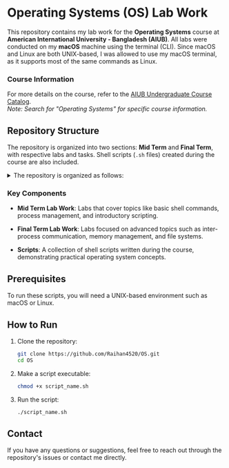 # Operating Systems (OS) Lab Work

This repository contains my lab work for the **Operating Systems** course at **American International University - Bangladesh (AIUB)**. All labs were conducted on my **macOS** machine using the terminal (CLI). Since macOS and Linux are both UNIX-based, I was allowed to use my macOS terminal, as it supports most of the same commands as Linux.

### Course Information
For more details on the course, refer to the [AIUB Undergraduate Course Catalog](https://www.aiub.edu/faculties/fst/ug-course-catalog).  
*Note: Search for "Operating Systems" for specific course information.*

## Repository Structure

The repository is organized into two sections: **Mid Term** and **Final Term**, with respective labs and tasks. Shell scripts (`.sh` files) created during the course are also included.

<details>
  <summary>The repository is organized as follows:</summary>

```bash
.
├── Final
│   └── Lab
│       ├── Lab8
│       │   ├── Lab8_task
│       │   │   ├── task1_instruction_lab8.jpg
│       │   │   ├── task1_instruction_lab8.txt
│       │   │   ├── task1_lab8.sh
│       │   │   ├── task1_lab8_SS.jpg
│       │   │   ├── task2_instruction_lab8.txt
│       │   │   ├── task2_lab8.sh
│       │   │   └── task2_lab8_SS.jpg
│       │   ├── floatingPoint.sh
│       │   └── readInput.sh
│       ├── lab10
│       │   ├── Screen Shot 2022-11-30 at 11.17.00 AM.jpg
│       │   ├── lab10-part1.jpg
│       │   ├── lab10-part2.jpg
│       │   └── loop.sh
│       ├── lab12
│       │   ├── fibonacci.sh
│       │   ├── fibonacci_SS.jpg
│       │   ├── func1.sh
│       │   ├── func2.sh
│       │   ├── func3.sh
│       │   ├── func4.sh
│       │   ├── maxNumber.sh
│       │   ├── maxNumber_SS.jpg
│       │   ├── prime.sh
│       │   ├── prime_SS.jpg
│       │   ├── simpleCalc.sh
│       │   ├── simpleCalc_SS.jpg
│       │   └── test.sh
│       └── lab9
│           ├── helloworld.sh
│           ├── task1_lab9_if_else.sh
│           ├── task1_lab9_if_else_SS.jpg
│           ├── task2_lab9_switchCase2.sh
│           ├── task2_lab9_switchCase2_SS.jpg
│           ├── task2_lab9_switch_case.sh
│           ├── task3_lab9_menu.sh
│           ├── task3_lab9_menu_SS.jpg
│           └── task3_lab9_menu_question.jpg
├── Mid
│   └── Lab
│       ├── lab1
│       │   ├── file.txt
│       │   ├── test
│       │   ├── test.c
│       │   ├── test.cpp
│       │   ├── test.py
│       │   ├── test.txt
│       │   ├── test1
│       │   ├── test2
│       │   └── test3
│       ├── lab2
│       │   ├── backup
│       │   │   └── test1.txt
│       │   ├── lab2-task
│       │   │   ├── Barcelona
│       │   │   │   └── teambcn.txt
│       │   │   ├── Real-Madrid
│       │   │   │   └── teamrm.txt
│       │   │   └── backup
│       │   │       ├── teambcn-bac.txt
│       │   │       └── teamrm-bac.txt
│       │   ├── lab2-task.txt
│       │   ├── s.txt
│       │   └── slist3.txt
│       ├── lab4
│       │   ├── slist-id-name.txt
│       │   ├── slist.txt
│       │   ├── slist.txt.png
│       │   └── test.txt
│       └── lab5
│           ├── hello
│           ├── hello.c
│           ├── slist.txt
│           └── temp
└── README.md
```

</details>

### Key Components

- **Mid Term Lab Work**: Labs that cover topics like basic shell commands, process management, and introductory scripting.
  
- **Final Term Lab Work**: Labs focused on advanced topics such as inter-process communication, memory management, and file systems.
  
- **Scripts**: A collection of shell scripts written during the course, demonstrating practical operating system concepts.

## Prerequisites

To run these scripts, you will need a UNIX-based environment such as macOS or Linux.

## How to Run

1. Clone the repository:
    ```bash
    git clone https://github.com/Raihan4520/OS.git
    cd OS
    ```

2. Make a script executable:
    ```bash
    chmod +x script_name.sh
    ```

3. Run the script:
    ```bash
    ./script_name.sh
    ```

## Contact

If you have any questions or suggestions, feel free to reach out through the repository's issues or contact me directly.
